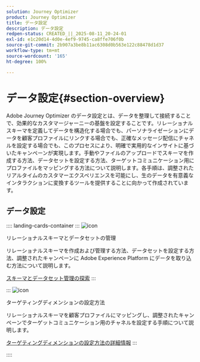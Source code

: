 ```yaml
---
solution: Journey Optimizer
product: Journey Optimizer
title: データ設定
description: データ設定
redpen-status: CREATED_||_2025-08-11_20-24-01
exl-id: e1c20d14-4d0e-4ef9-9745-ca8ffe706f0b
source-git-commit: 2b907a3be8b11ac6308d0b563e122c88478d1d37
workflow-type: tm+mt
source-wordcount: '165'
ht-degree: 100%

---
```


# データ設定{#section-overview}

Adobe Journey Optimizer のデータ設定とは、データを整理して接続することで、効果的なカスタマージャーニーの基盤を設定することです。リレーショナルスキーマを定義してデータを構造化する場合でも、パーソナライゼーションにデータを顧客プロファイルにリンクする場合でも、正確なメッセージ配信にチャネルを設定する場合でも、このプロセスにより、明確で実用的なインサイトに基づいたキャンペーンが実現します。手動やファイルのアップロードでスキーマを作成する方法、データセットを設定する方法、ターゲットコミュニケーション用にプロファイルをマッピングする方法について説明します。各手順は、調整されたリアルタイムのカスタマーエクスペリエンスを可能にし、生のデータを有意義なインタラクションに変換するツールを提供することに向かって作成されています。

## データ設定

:::: landing-cards-container
:::
![icon](https://cdn.experienceleague.adobe.com/icons/gear.svg)

リレーショナルスキーマとデータセットの管理

リレーショナルスキーマを作成および管理する方法、データセットを設定する方法、調整されたキャンペーンに Adobe Experience Platform にデータを取り込む方法について説明します。

[スキーマとデータセット管理の探索](schemas-datasets-landing-page.md)
:::

:::
![icon](https://cdn.experienceleague.adobe.com/icons/bullseye.svg)

ターゲティングディメンションの設定方法

リレーショナルスキーマを顧客プロファイルにマッピングし、調整されたキャンペーンでターゲットコミュニケーション用のチャネルを設定する手順について説明します。

[ターゲティングディメンションの設定方法の詳細情報](../using/orchestrated/target-dimension.md)
:::

::::
